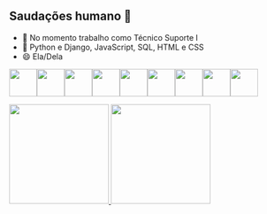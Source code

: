 ## Saudações humano 🖖

- 🔭 No momento trabalho como Técnico Suporte I
- 🌱 Python e Django, JavaScript, SQL, HTML e CSS  
- 😄 Ela/Dela


<img src="https://cdn.jsdelivr.net/gh/devicons/devicon@latest/icons/javascript/javascript-original.svg" width=50px /><img src="https://cdn.jsdelivr.net/gh/devicons/devicon@latest/icons/html5/html5-original.svg" width=50px /><img src="https://cdn.jsdelivr.net/gh/devicons/devicon@latest/icons/githubcodespaces/githubcodespaces-original.svg" width=50px /><img src="https://cdn.jsdelivr.net/gh/devicons/devicon@latest/icons/github/github-original.svg" width=50px /><img src="https://cdn.jsdelivr.net/gh/devicons/devicon@latest/icons/git/git-original.svg" width=50px /><img src="https://cdn.jsdelivr.net/gh/devicons/devicon@latest/icons/django/django-plain.svg" width=50px /><img src="https://cdn.jsdelivr.net/gh/devicons/devicon@latest/icons/css3/css3-original.svg" width=50px /><img src="https://cdn.jsdelivr.net/gh/devicons/devicon@latest/icons/mysql/mysql-original.svg" width=50px /><img src="https://cdn.jsdelivr.net/gh/devicons/devicon@latest/icons/notion/notion-original.svg" width=50px />

<div>
<a href="https://github.com/kecasan">
<img loading="lazy" height="180em"
src="https://github-readme-stats.vercel.app/api/top-langs/?username=kecasan&layout=compact&langs_count=7&theme=dracula"/>
<img loading="lazy" height="180em"
src="https://github-readme-stats.vercel.app/api?username=kecasan&show_icons=true&theme=dracula&include_all_commits=true&count_private
=true"/>
</div>

